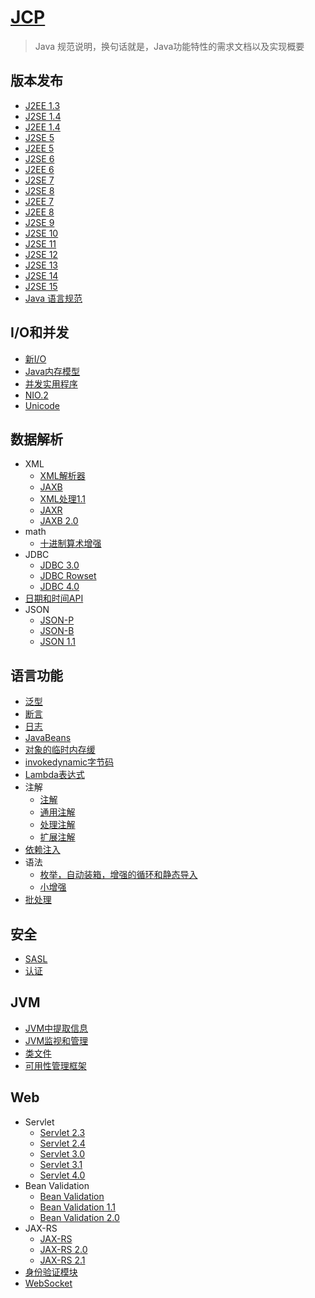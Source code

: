#   [JCP](https://jcp.org/en/home/index)

>   Java 规范说明，换句话就是，Java功能特性的需求文档以及实现概要


##  版本发布
-   [J2EE 1.3](https://jcp.org/en/jsr/detail?id=58)
-   [J2SE 1.4](https://jcp.org/en/jsr/detail?id=59)
-   [J2EE 1.4](https://jcp.org/en/jsr/detail?id=151)
-   [J2SE 5](https://jcp.org/en/jsr/detail?id=176)
-   [J2EE 5](https://jcp.org/en/jsr/detail?id=244)
-   [J2SE 6](https://jcp.org/en/jsr/detail?id=270)
-   [J2EE 6](https://jcp.org/en/jsr/detail?id=316)
-   [J2SE 7](https://jcp.org/en/jsr/detail?id=336)
-   [J2SE 8](https://jcp.org/en/jsr/detail?id=337)
-   [J2EE 7](https://jcp.org/en/jsr/detail?id=342)
-   [J2EE 8](https://jcp.org/en/jsr/detail?id=366)
-   [J2SE 9](https://jcp.org/en/jsr/detail?id=379)
-   [J2SE 10](https://jcp.org/en/jsr/detail?id=383)
-   [J2SE 11](https://jcp.org/en/jsr/detail?id=384)
-   [J2SE 12](https://jcp.org/en/jsr/detail?id=386)
-   [J2SE 13](https://jcp.org/en/jsr/detail?id=388)
-   [J2SE 14](https://jcp.org/en/jsr/detail?id=389)
-   [J2SE 15](https://jcp.org/en/jsr/detail?id=390)
-   [Java 语言规范](https://jcp.org/en/jsr/detail?id=901)



##  I/O和并发
-   [新I/O](https://jcp.org/en/jsr/detail?id=51)
-   [Java内存模型](https://jcp.org/en/jsr/detail?id=133)
-   [并发实用程序](https://jcp.org/en/jsr/detail?id=166)
-   [NIO.2](https://jcp.org/en/jsr/detail?id=203)
-   [Unicode](https://jcp.org/en/jsr/detail?id=204)


##  数据解析
-   XML
    -   [XML解析器](https://jcp.org/en/jsr/detail?id=5)
    -   [JAXB](https://jcp.org/en/jsr/detail?id=31)
    -   [XML处理1.1](https://jcp.org/en/jsr/detail?id=63)
    -   [JAXR](https://jcp.org/en/jsr/detail?id=93)
    -   [JAXB 2.0](https://jcp.org/en/jsr/detail?id=222)
-   math
    -   [十进制算术增强](https://jcp.org/en/jsr/detail?id=13)
-   JDBC
    -   [JDBC 3.0](https://jcp.org/en/jsr/detail?id=54)
    -   [JDBC Rowset](https://jcp.org/en/jsr/detail?id=114)
    -   [JDBC 4.0](https://jcp.org/en/jsr/detail?id=221)
-   [日期和时间API](https://jcp.org/en/jsr/detail?id=310)
-   JSON
    -   [JSON-P](https://jcp.org/en/jsr/detail?id=353)
    -   [JSON-B](https://jcp.org/en/jsr/detail?id=367)
    -   [JSON 1.1](https://jcp.org/en/jsr/detail?id=374)


##  语言功能
-   [泛型](https://jcp.org/en/jsr/detail?id=14)
-   [断言](https://jcp.org/en/jsr/detail?id=41)
-   [日志](https://jcp.org/en/jsr/detail?id=47)
-   [JavaBeans](https://jcp.org/en/jsr/detail?id=57)
-   [对象的临时内存缓](https://jcp.org/en/jsr/detail?id=107)
-   [invokedynamic字节码](https://jcp.org/en/jsr/detail?id=292)
-   [Lambda表达式](https://jcp.org/en/jsr/detail?id=335)
-   注解
    -   [注解](https://jcp.org/en/jsr/detail?id=175)
    -   [通用注解](https://jcp.org/en/jsr/detail?id=250)
    -   [处理注解](https://jcp.org/en/jsr/detail?id=269)
    -   [扩展注解](https://jcp.org/en/jsr/detail?id=308)
-   [依赖注入](https://jcp.org/en/jsr/detail?id=330)
-   语法
    -   [枚举，自动装箱，增强的循环和静态导入](https://jcp.org/en/jsr/detail?id=201)
    -   [小增强](https://jcp.org/en/jsr/detail?id=334)
-   [批处理](https://jcp.org/en/jsr/detail?id=352)



##  安全
-   [SASL](https://jcp.org/en/jsr/detail?id=28)
-   [认证](https://jcp.org/en/jsr/detail?id=55)


##  JVM
-   [JVM中提取信息](https://jcp.org/en/jsr/detail?id=163)
-   [JVM监视和管理](https://jcp.org/en/jsr/detail?id=174)
-   [类文件](https://jcp.org/en/jsr/detail?id=202)
-   [可用性管理框架](https://jcp.org/en/jsr/detail?id=319)


##  Web
-   Servlet
    -   [Servlet 2.3](https://jcp.org/en/jsr/detail?id=53)
    -   [Servlet 2.4](https://jcp.org/en/jsr/detail?id=154)
    -   [Servlet 3.0](https://jcp.org/en/jsr/detail?id=315)
    -   [Servlet 3.1](https://jcp.org/en/jsr/detail?id=340)
    -   [Servlet 4.0](https://jcp.org/en/jsr/detail?id=369)
-   Bean Validation
    -   [Bean Validation](https://jcp.org/en/jsr/detail?id=303)
    -   [Bean Validation 1.1](https://jcp.org/en/jsr/detail?id=349)
    -   [Bean Validation 2.0](https://jcp.org/en/jsr/detail?id=380)
-   JAX-RS
    -   [JAX-RS](https://jcp.org/en/jsr/detail?id=311)
    -   [JAX-RS 2.0](https://jcp.org/en/jsr/detail?id=339)
    -   [JAX-RS 2.1](https://jcp.org/en/jsr/detail?id=370)
-   [身份验证模块](https://jcp.org/en/jsr/detail?id=196)
-   [WebSocket](https://jcp.org/en/jsr/detail?id=356)
